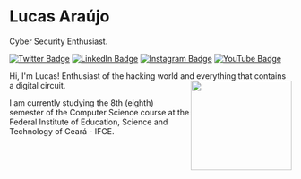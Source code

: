 # Lucas Araújo

Cyber Security Enthusiast.

[![Twitter Badge](https://img.shields.io/badge/-@lucapwn-6495ED?style=flat-square&labelColor=6495ED&logo=twitter&logoColor=white&link=https://twitter.com/lucapwn)](https://twitter.com/luscafter)
[![LinkedIn Badge](https://img.shields.io/badge/-Lucas%20Araújo-6495ED?style=flat-square&labelColor=6495ED&logo=linkedin&logoColor=white&link=https://www.linkedin.com/in/luscafter)](https://www.linkedin.com/in/luscafter)
[![Instagram Badge](https://img.shields.io/badge/-@lucapwn-6495ED?style=flat-square&labelColor=6495ED&logo=instagram&logoColor=white&link=https://www.instagram.com/lucapwn)](https://www.instagram.com/luscafter)
[![YouTube Badge](https://img.shields.io/badge/-Spartan%20Code-6495ED?style=flat-square&labelColor=6495ED&logo=youtube&logoColor=white&link=https://www.youtube.com/spartancodehacking)](https://www.youtube.com/spartancode)

Hi, I'm Lucas! Enthusiast of the hacking world and everything that contains a digital circuit.
<img src="http://www.clipartbest.com/cliparts/jcx/zz8/jcxzz8nKi.gif" align="right" height="160" width="180">

I am currently studying the 8th (eighth) semester of the Computer Science course at the Federal Institute of Education, Science and Technology of Ceará - IFCE.
